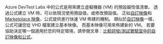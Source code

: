 Azure DevTest Labs 中的公式是用來建立虛擬機器 (VM) 的預設屬性值清單。 透過公式建立 VM 時，可以依現況使用預設值，或修改預設值。 正如[自訂映像](../articles/devtest-lab/devtest-lab-create-template.md)和 [Marketplace 映像](../articles/devtest-lab/devtest-lab-configure-marketplace-images.md)，公式提供進行快速 VM 佈建的機制。 類似於[自訂映像](../articles/devtest-lab/devtest-lab-create-template.md)一樣，公式可讓您從 VHD 檔案建立基本映像。 而基本映像可用來佈建新的 VM。 若要協助決定哪一個適用於您的特定環境，請參閱文章：[比較研發/測試實驗室中的自訂映像和公式](../articles/devtest-lab/devtest-lab-comparing-vm-base-image-types.md)。
